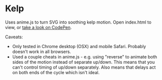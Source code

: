 # Kelp

Uses anime.js to turn SVG into soothing kelp motion. Open index.html to view, or [take a look on CodePen](https://codepen.io/originalpete/pen/xxVzNgd).

Caveats:

* Only tested in Chrome desktop (OSX) and mobile Safari. Probably doesn't work in all browsers.
* Used a couple cheats in anime.js - e.g. using "reverse" to animate both sides of the motion instead of separate up/down. This means that you can't control timing of up/down separately. Also means that delays act on both ends of the cycle which isn't ideal. 
